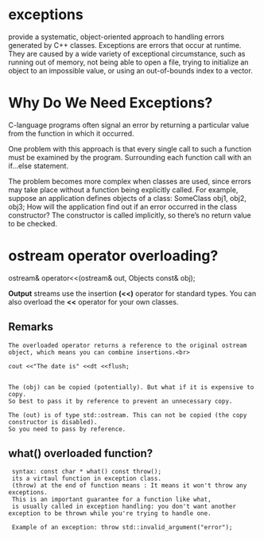 # exceptions

provide a systematic, object-oriented approach to handling errors generated by C++ classes. 
Exceptions are errors that occur at runtime. 
They are caused by a wide variety of exceptional circumstance, such as running out of
memory, not being able to open a file, trying to initialize an object to an impossible value, or
using an out-of-bounds index to a vector.

# Why Do We Need Exceptions?
  
  C-language programs often signal an error by returning a particular
value from the function in which it occurred.

One problem with this approach is that every single call to such a function must be examined
by the program. Surrounding each function call with an if...else statement.

The problem becomes more complex when classes are used, since errors may take place without a function being explicitly called. For example, suppose an application defines objects of a
class:
SomeClass obj1, obj2, obj3;
How will the application find out if an error occurred in the class constructor? The constructor
is called implicitly, so there’s no return value to be checked.

# ostream operator overloading?

   ostream& operator<<(ostream& out, Objects const& obj);

  **Output** streams use the insertion **(<<)** operator for standard types. You can also overload the  **<<**  operator for your own classes.
  ## Remarks
    
    The overloaded operator returns a reference to the original ostream object, which means you can combine insertions.<br>
    
    cout <<"The date is" <<dt <<flush;
    
    
    The (obj) can be copied (potentially). But what if it is expensive to copy.
    So best to pass it by reference to prevent an unnecessary copy.
    
    The (out) is of type std::ostream. This can not be copied (the copy constructor is disabled).
    So you need to pass by reference.
    
 ## what() overloaded function?
 
     syntax: const char * what() const throw();
     its a virtaul function in exception class.
     (throw) at the end of function means : It means it won't throw any exceptions.
     This is an important guarantee for a function like what,
     is usually called in exception handling: you don't want another exception to be thrown while you're trying to handle one.
     
     Example of an exception: throw std::invalid_argument("error");
    


